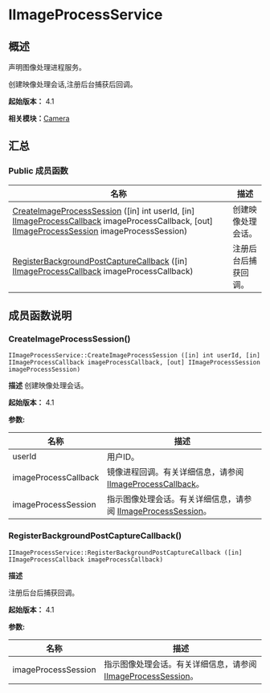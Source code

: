 # IImageProcessService


## 概述

声明图像处理进程服务。

创建映像处理会话,注册后台捕获后回调。

**起始版本：** 4.1

**相关模块：**[Camera](_camera_v12.md)


## 汇总


### Public 成员函数

| 名称 | 描述 | 
| -------- | -------- |
| [CreateImageProcessSession](#createimageprocesssession) ([in] int userId, [in] [IImageProcessCallback](interface_i_image_process_callback_v12.md) imageProcessCallback, [out] [IImageProcessSession](interface_i_image_process_session_v12.md) imageProcessSession) | 创建映像处理会话。  | 
| [RegisterBackgroundPostCaptureCallback](#registerbackgroundpostcapturecallback) ([in] [IImageProcessCallback](interface_i_image_process_callback_v12.md) imageProcessCallback) | 注册后台后捕获回调。  | 


## 成员函数说明


### CreateImageProcessSession()

```
IImageProcessService::CreateImageProcessSession ([in] int userId, [in] IImageProcessCallback imageProcessCallback, [out] IImageProcessSession imageProcessSession)
```
**描述**
创建映像处理会话。

**起始版本：** 4.1

**参数:**

| 名称 | 描述 | 
| -------- | -------- |
| userId | 用户ID。  | 
| imageProcessCallback | 镜像进程回调。有关详细信息，请参阅 [IImageProcessCallback](interface_i_image_process_callback_v12.md)。  | 
| imageProcessSession | 指示图像处理会话。有关详细信息，请参阅 [IImageProcessSession](interface_i_image_process_session_v12.md)。 | 


### RegisterBackgroundPostCaptureCallback()

```
IImageProcessService::RegisterBackgroundPostCaptureCallback ([in] IImageProcessCallback imageProcessCallback)
```
**描述**

注册后台后捕获回调。

**起始版本：** 4.1

**参数:**

| 名称 | 描述 | 
| -------- | -------- |
| imageProcessSession | 指示图像处理会话。有关详细信息，请参阅 [IImageProcessSession](interface_i_image_process_session_v12.md)。 | 
